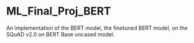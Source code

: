 # ML_Final_Proj_BERT
An implementation of the BERT model, the finetuned BERT model, on the SQuAD v2.0 on BERT Base uncased model. 



